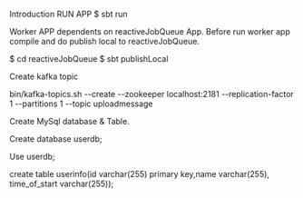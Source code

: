 Introduction
RUN APP
$ sbt run

Worker APP dependents on reactiveJobQueue App. Before run worker app compile and do publish local to reactiveJobQueue.

$ cd reactiveJobQueue $ sbt publishLocal

Create kafka topic

bin/kafka-topics.sh --create --zookeeper localhost:2181 --replication-factor 1 --partitions 1 --topic uploadmessage

Create MySql database & Table.

Create database userdb;

Use userdb;

create table userinfo(id varchar(255) primary key,name varchar(255), time_of_start varchar(255));